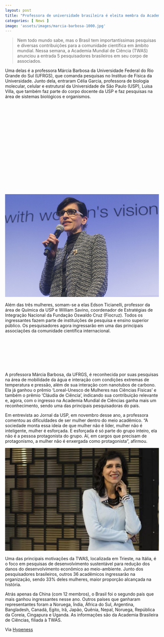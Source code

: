 ```yaml
---
layout: post
title: "Professora de universidade brasileira é eleita membra da Academia Mundial de Ciências"
categories: [ News ]
image: 'assets/images/marcia-barbosa-1000.jpg'
---
```


> Nem todo mundo sabe, mas o Brasil tem importantíssimas pesquisas e diversas contribuições para a comunidade científica em âmbito mundial. Nessa semana, a Academia Mundial de Ciência (TWAS) anunciou a entrada 5 pesquisadores brasileiros em seu corpo de associados.

Uma delas é a professora Márcia Barbosa da Universidade Federal do Rio Grande do Sul (UFRGS), que comanda pesquisas no Instituo de Física da Universidade. Junto dela, entraram Célia Garcia, professora de biologia molecular, celular e estrutural da Universidade de São Paulo (USP), Luisa Villa, que também faz parte do corpo docente da USP e faz pesquisas na área de sistemas biológicos e organismos.

<!-- QUADRADO -->
<script async src="//pagead2.googlesyndication.com/pagead/js/adsbygoogle.js"></script>
<ins class="adsbygoogle"
style="display:inline-block;width:336px;height:280px"
data-ad-client="ca-pub-2838251107855362"
data-ad-slot="5351066970"></ins>
<script>
(adsbygoogle = window.adsbygoogle || []).push({});
</script>

![Professora de universidade brasileira é eleita membra da Academia Mundial de Ciências](/assets/images/marcia-barbosa-700.jpg)

Além das três mulheres, somam-se a elas Edson Ticianelli, professor da área de Química da USP e William Savino, coordenador de Estratégias de Integração Nacional da Fundação Oswaldo Cruz (Fiocruz). Todos os ingressantes fazem parte de instituições de pesquisa e ensino superior público. Os pesquisadores agora ingressarão em uma das principais associações da comunidade científica internacional.

<!-- MINI ANÚNCIO -->
<script async src="//pagead2.googlesyndication.com/pagead/js/adsbygoogle.js"></script>
<!-- Games Root -->
<ins class="adsbygoogle"
style="display:inline-block;width:730px;height:95px"
data-ad-client="ca-pub-2838251107855362"
data-ad-slot="5351066970"></ins>
<script>
(adsbygoogle = window.adsbygoogle || []).push({});
</script>

A professora Márcia Barbosa, da UFRGS, é reconhecida por suas pesquisas na área de mobilidade da água e interação com condições extremas de temperatura e pressão, além de sua interação com nanotubos de carbono. Ela já ganhou o prêmio ‘Loreal-Unesco de Mulheres nas Ciências Físicas’ e também o prêmio ‘Cláudia de Ciência’, indicando sua contribuição relevante e, agora, com o ingresso na Academia Mundial de Ciências ganha mais um reconhecimento, sendo uma das principais pesquisadoras do país.

Em entrevista ao Jornal da USP, em novembro desse ano, a professora comentou as dificuldades de ser mulher dentro do meio acadêmico. “A sociedade monta essa ideia de que mulher não é líder, mulher não é inteligente, mulher é esforçada. E esforçada é só parte do grupo inteiro, ela não é a pessoa protagonista do grupo. Aí, em cargos que precisam de protagonismo, a mulher não é enxergada como protagonista”, afirmou.

<!-- RETANGULO LARGO 2 -->
<script async src="//pagead2.googlesyndication.com/pagead/js/adsbygoogle.js"></script>
<ins class="adsbygoogle"
style="display:block; text-align:center;"
data-ad-layout="in-article"
data-ad-format="fluid"
data-ad-client="ca-pub-2838251107855362"
data-ad-slot="8549252987"></ins>
<script>
(adsbygoogle = window.adsbygoogle || []).push({});
</script>

![Professora de universidade brasileira é eleita membra da Academia Mundial de Ciências](/assets/images/marcia-barbosa-701.jpg)

Uma das principais motivações da TWAS, localizada em Trieste, na Itália, é o foco em pesquisas de desenvolvimento sustentável para redução dos danos do desenvolvimento econômico ao meio-ambiente. Junto dos pesquisadores brasileiros, outros 36 acadêmicos ingressarão na organização, sendo 33% deles mulheres, maior proporção alcançada na história.

Atrás apenas da China (com 12 membros), o Brasil foi o segundo país que mais ganhou ingressantes nesse ano. Outros países que ganharam representantes foram a Noruega, Índia, África do Sul, Argentina, Bangladesh, Canadá, Egito, Irã, Japão, Quênia, Nepal, Noruega, República da Coreia, Cingapura e Uganda. As informações são da Academia Brasileira de Ciências, filiada à TWAS.

<!-- RETANGULO LARGO -->
<script async src="https://pagead2.googlesyndication.com/pagead/js/adsbygoogle.js"></script>
<!-- Informat -->
<ins class="adsbygoogle"
style="display:block"
data-ad-client="ca-pub-2838251107855362"
data-ad-slot="2327980059"
data-ad-format="auto"
data-full-width-responsive="true"></ins>
<script>
(adsbygoogle = window.adsbygoogle || []).push({});
</script>

Via [Hypeness](https://www.hypeness.com.br/2019/12/professora-de-universidade-brasileira-e-eleita-membra-da-academia-mundial-de-ciencias/)

